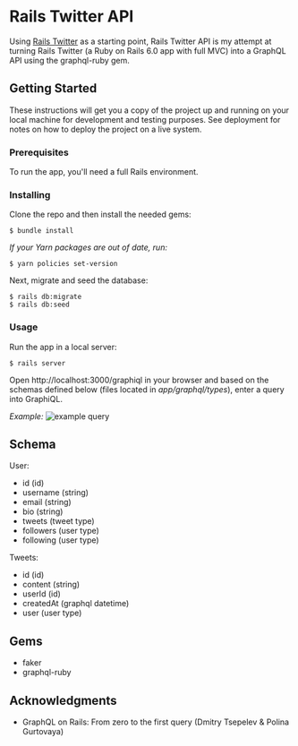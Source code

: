 # Rails Twitter API

Using [Rails Twitter](https://github.com/jwluong/rails_twitter) as a starting point, Rails Twitter API is my attempt at turning Rails Twitter (a Ruby on Rails 6.0 app with full MVC) into a GraphQL API using the graphql-ruby gem.

## Getting Started

These instructions will get you a copy of the project up and running on your local machine for development and testing purposes. See deployment for notes on how to deploy the project on a live system.

### Prerequisites

To run the app, you'll need a full Rails environment.

### Installing

Clone the repo and then install the needed gems:

```
$ bundle install
```
*If your Yarn packages are out of date, run:*
```
$ yarn policies set-version
```

Next, migrate and seed the database:

```
$ rails db:migrate
$ rails db:seed
```

### Usage

Run the app in a local server:

```
$ rails server
```

Open http://localhost:3000/graphiql in your browser and based on the schemas defined below (files located in *app/graphql/types*), enter a query into GraphiQL.

*Example:*
![example query](https://i.imgur.com/BFhyJTi.png)

## Schema

User: 
* id (id)
* username (string)
* email (string)
* bio (string)
* tweets (tweet type)
* followers (user type)
* following (user type)

Tweets:
* id (id)
* content (string)
* userId (id)
* createdAt (graphql datetime)
* user (user type)

## Gems

* faker
* graphql-ruby

## Acknowledgments

* GraphQL on Rails: From zero to the first query (Dmitry Tsepelev & Polina Gurtovaya)
